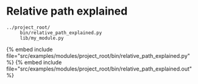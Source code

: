 # Relative path explained


```
../project_root/
     bin/relative_path_explained.py
     lib/my_module.py
```

{% embed include file="src/examples/modules/project_root/bin/relative_path_explained.py" %}
{% embed include file="src/examples/modules/project_root/bin/relative_path_explained.out" %}


